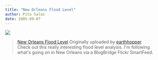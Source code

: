 ```yaml
---
title: "New Orleans Flood Level"
author: Pito Salas
date: 2005-09-07
---
```




[![](https://i0.wp.com/static.flickr.com/29/41024989_ae9f18d3fd_m.jpg?w=584)](<http://www.flickr.com/photos/earthhopper/41024989/>
"photo sharing")  
>  [New Orleans Flood
> Level](<http://www.flickr.com/photos/earthhopper/41024989/>) Originally
> uploaded by [earthhopper](<http://www.flickr.com/people/earthhopper/>).  
>  Check out this really interesting flood level analysis. I'm following
> what's going on in New Orleans via a BlogBridge Flickr SmartFeed.



